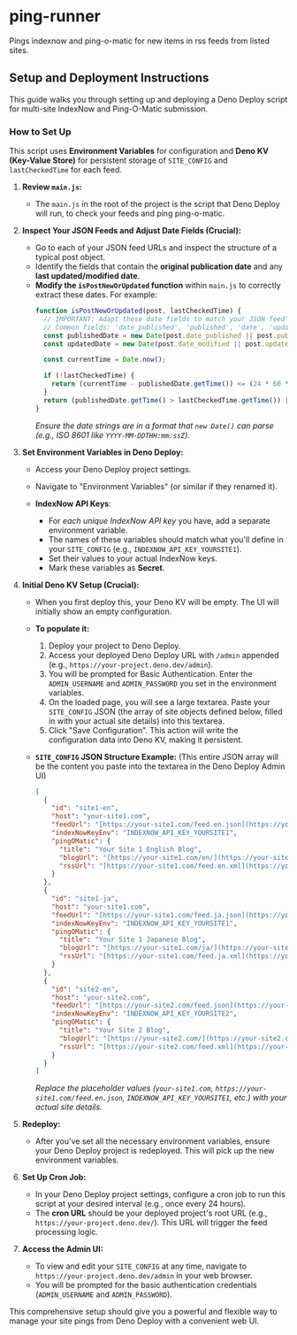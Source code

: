 # ping-runner
Pings indexnow and ping-o-matic for new items in rss feeds from listed sites.

## Setup and Deployment Instructions

This guide walks you through setting up and deploying a Deno Deploy script for multi-site IndexNow and Ping-O-Matic submission.

### How to Set Up

This script uses **Environment Variables** for configuration and **Deno KV (Key-Value Store)** for persistent storage of `SITE_CONFIG` and `lastCheckedTime` for each feed.

1.  **Review `main.js`:**
    * The `main.js` in the root of the project is the script that Deno Deploy will run, to check your feeds and ping ping-o-matic.

2.  **Inspect Your JSON Feeds and Adjust Date Fields (Crucial):**
    * Go to each of your JSON feed URLs and inspect the structure of a typical post object.
    * Identify the fields that contain the **original publication date** and any **last updated/modified date**.
    * **Modify the `isPostNewOrUpdated` function** within `main.js` to correctly extract these dates. For example:
        ```javascript
        function isPostNewOrUpdated(post, lastCheckedTime) {
          // IMPORTANT: Adapt these date fields to match your JSON feed's structure.
          // Common fields: 'date_published', 'published', 'date', 'updated_at', 'modified'
          const publishedDate = new Date(post.date_published || post.published || post.date || post.your_custom_pub_field);
          const updatedDate = new Date(post.date_modified || post.updated_at || post.your_custom_mod_field || publishedDate);

          const currentTime = Date.now();

          if (!lastCheckedTime) {
            return (currentTime - publishedDate.getTime()) <= (24 * 60 * 60 * 1000); // TWENTY_FOUR_HOURS_IN_MS
          }
          return (publishedDate.getTime() > lastCheckedTime.getTime()) || (updatedDate.getTime() > lastCheckedTime.getTime());
        }
        ```
        *Ensure the date strings are in a format that `new Date()` can parse (e.g., ISO 8601 like `YYYY-MM-DDTHH:mm:ssZ`).*

3.  **Set Environment Variables in Deno Deploy:**

    * Access your Deno Deploy project settings.
    * Navigate to "Environment Variables" (or similar if they renamed it).

    * **IndexNow API Keys**:
        * For *each unique IndexNow API key* you have, add a separate environment variable.
        * The names of these variables should match what you'll define in your `SITE_CONFIG` (e.g., `INDEXNOW_API_KEY_YOURSITE1`).
        * Set their values to your actual IndexNow keys.
        * Mark these variables as **Secret**.

4.  **Initial Deno KV Setup (Crucial):**
    * When you first deploy this, your Deno KV will be empty. The UI will initially show an empty configuration.
    * **To populate it:**
        1.  Deploy your project to Deno Deploy.
        2.  Access your deployed Deno Deploy URL with `/admin` appended (e.g., `https://your-project.deno.dev/admin`).
        3.  You will be prompted for Basic Authentication. Enter the `ADMIN_USERNAME` and `ADMIN_PASSWORD` you set in the environment variables.
        4.  On the loaded page, you will see a large textarea. Paste your `SITE_CONFIG` JSON (the array of site objects defined below, filled in with your actual site details) into this textarea.
        5.  Click "Save Configuration". This action will write the configuration data into Deno KV, making it persistent.

    * **`SITE_CONFIG` JSON Structure Example:**
        (This entire JSON array will be the content you paste into the textarea in the Deno Deploy Admin UI)

        ```json
        [
          {
            "id": "site1-en",
            "host": "your-site1.com",
            "feedUrl": "[https://your-site1.com/feed.en.json](https://your-site1.com/feed.en.json)",
            "indexNowKeyEnv": "INDEXNOW_API_KEY_YOURSITE1",
            "pingOMatic": {
              "title": "Your Site 1 English Blog",
              "blogUrl": "[https://your-site1.com/en/](https://your-site1.com/en/)",
              "rssUrl": "[https://your-site1.com/feed.en.xml](https://your-site1.com/feed.en.xml)"
            }
          },
          {
            "id": "site1-ja",
            "host": "your-site1.com",
            "feedUrl": "[https://your-site1.com/feed.ja.json](https://your-site1.com/feed.ja.json)",
            "indexNowKeyEnv": "INDEXNOW_API_KEY_YOURSITE1",
            "pingOMatic": {
              "title": "Your Site 1 Japanese Blog",
              "blogUrl": "[https://your-site1.com/ja/](https://your-site1.com/ja/)",
              "rssUrl": "[https://your-site1.com/feed.ja.xml](https://your-site1.com/feed.ja.xml)"
            }
          },
          {
            "id": "site2-en",
            "host": "your-site2.com",
            "feedUrl": "[https://your-site2.com/feed.json](https://your-site2.com/feed.json)",
            "indexNowKeyEnv": "INDEXNOW_API_KEY_YOURSITE2",
            "pingOMatic": {
              "title": "Your Site 2 Blog",
              "blogUrl": "[https://your-site2.com/](https://your-site2.com/)",
              "rssUrl": "[https://your-site2.com/feed.xml](https://your-site2.com/feed.xml)"
            }
          }
        ]
        ```

        *Replace the placeholder values (`your-site1.com`, `https://your-site1.com/feed.en.json`, `INDEXNOW_API_KEY_YOURSITE1`, etc.) with your actual site details.*

5.  **Redeploy:**
    * After you've set all the necessary environment variables, ensure your Deno Deploy project is redeployed. This will pick up the new environment variables.

6.  **Set Up Cron Job:**
    * In your Deno Deploy project settings, configure a cron job to run this script at your desired interval (e.g., once every 24 hours).
    * The **cron URL** should be your deployed project's root URL (e.g., `https://your-project.deno.dev/`). This URL will trigger the feed processing logic.

7.  **Access the Admin UI:**
    * To view and edit your `SITE_CONFIG` at any time, navigate to `https://your-project.deno.dev/admin` in your web browser.
    * You will be prompted for the basic authentication credentials (`ADMIN_USERNAME` and `ADMIN_PASSWORD`).

This comprehensive setup should give you a powerful and flexible way to manage your site pings from Deno Deploy with a convenient web UI.
